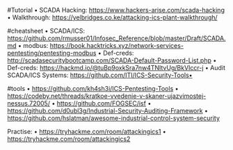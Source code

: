 #Tutorial
• SCADA Hacking: https://www.hackers-arise.com/scada-hacking
• Walkthrough: https://yelbridges.co.ke/attacking-ics-plant-walkthrough/


#cheatsheet
• SCADA/ICS: https://github.com/rmusser01/Infosec_Reference/blob/master/Draft/SCADA.md
• modbus: https://book.hacktricks.xyz/network-services-pentesting/pentesting-modbus
• Def-creds: http://scadasecuritybootcamp.com/SCADA-Default-Password-List.php
• Def-creds: https://hackmd.io/@tuBp9oxkSra7nw4TNItvUg/BkVIccr-j
• Audit SCADA/ICS Systems: https://github.com/ITI/ICS-Security-Tools• 


#tools
• https://github.com/kh4sh3i/ICS-Pentesting-Tools
• https://codeby.net/threads/kratkoe-vvedenie-v-skaner-ujazvimostej-nessus.72005/
• https://github.com/FOGSEC/isf
• https://github.com/d0ubl3g/Industrial-Security-Auditing-Framework
• https://github.com/hslatman/awesome-industrial-control-system-security


Practise:
• https://tryhackme.com/room/attackingics1
• https://tryhackme.com/room/attackingics2

